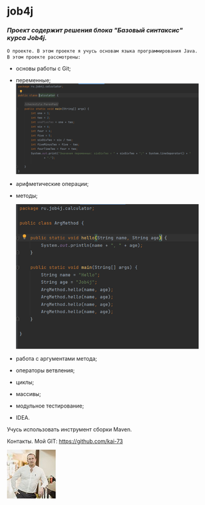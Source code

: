 # job4j
### _Проект содержит решения блока "Базовый синтаксис" курса Job4j._

    О проекте. В этом проекте я учусь основам языка программирования Java.
    В этом проекте рассмотрены:
- основы работы с Git;
- переменные;
  ![Oleg](images/variables.png)

- арифметические операции;
- методы;

  ![Oleg](images/Method.PNG)

- работа с аргументами метода;
- операторы ветвления;
- циклы;
- массивы;
- модульное тестирование;
- IDEA.

Учусь использовать инструмент сборки Maven. 

Контакты. Мой GIT:
https://github.com/kai-73

![Oleg](images/2763042553.jpg) 
